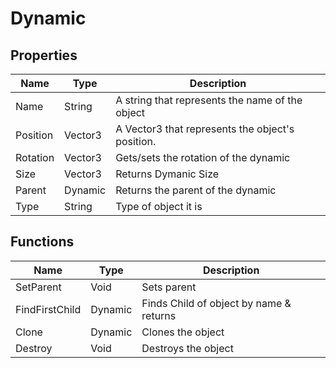 # Dynamic

## Properties

| Name     | Type    | Description                                      |
| -------- | ------- | ------------------------------------------------ |
| Name     | String  | A string that represents the name of the object  |
| Position | Vector3 | A Vector3 that represents the object's position. |
| Rotation | Vector3 | Gets/sets the rotation of the dynamic            |
| Size     | Vector3 | Returns Dymanic Size                             |
| Parent   | Dynamic | Returns the parent of the dynamic                |
| Type     | String  | Type of object it is                             |

## Functions

| Name           | Type    | Description                             |
| -------------- | ------- | --------------------------------------- |
| SetParent      | Void    | Sets parent                             |
| FindFirstChild | Dynamic | Finds Child of object by name & returns |
| Clone          | Dynamic | Clones the object                       |
| Destroy        | Void    | Destroys the object                     |

